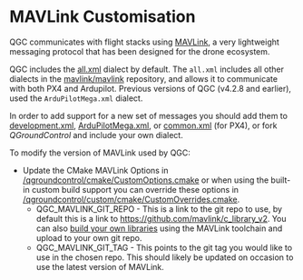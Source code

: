 # MAVLink Customisation

QGC communicates with flight stacks using [MAVLink](https://mavlink.io/en/), a very lightweight messaging protocol that has been designed for the drone ecosystem.

QGC includes the [all.xml](https://mavlink.io/en/messages/all.html) dialect by default. The `all.xml` includes all other dialects in the [mavlink/mavlink](https://github.com/mavlink/mavlink/tree/master/message_definitions/v1.0) repository, and allows it to communicate with both PX4 and Ardupilot.
Previous versions of QGC (v4.2.8 and earlier), used the `ArduPilotMega.xml` dialect.

In order to add support for a new set of messages you should add them to [development.xml](https://mavlink.io/en/messages/development.html), [ArduPilotMega.xml](https://mavlink.io/en/messages/ardupilotmega.html), or [common.xml](https://mavlink.io/en/messages/common.html) (for PX4), or fork _QGroundControl_ and include your own dialect.

To modify the version of MAVLink used by QGC:

- Update the CMake MAVLink Options in [/qgroundcontrol/cmake/CustomOptions.cmake](https://github.com/mavlink/qgroundcontrol/tree/master/cmake/CustomOptions.cmake)
  or when using the built-in custom build support you can override these options in [/qgroundcontrol/custom/cmake/CustomOverrides.cmake](https://github.com/mavlink/qgroundcontrol/tree/master/custom-example/cmake/CustomOverrides.cmake).
  - QGC_MAVLINK_GIT_REPO - This is a link to the git repo to use, by default this is a link to https://github.com/mavlink/c_library_v2.
                           You can also [build your own libraries](https://mavlink.io/en/getting_started/generate_libraries.html) using the MAVLink toolchain and upload to your own git repo.
  - QGC_MAVLINK_GIT_TAG - This points to the git tag you would like to use in the chosen repo. This should likely be updated on occasion to use the latest version of MAVLink.